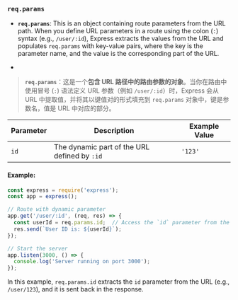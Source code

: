 ### `req.params`

- **`req.params`**: This is an object containing route parameters from the URL path. When you define URL parameters in a route using the colon (`:`) syntax (e.g., `/user/:id`), Express extracts the values from the URL and populates `req.params` with key-value pairs, where the key is the parameter name, and the value is the corresponding part of the URL.

- <audio src="..\..\mp3\__`req.params`_.mp3"></audio>

> **`req.params`**：这是一个**包含 URL 路径中的路由参数的对象**。当你在路由中使用冒号 (`:`) 语法定义 URL 参数（例如 `/user/:id`）时，Express 会从 URL 中提取值，并将其以键值对的形式填充到 `req.params` 对象中，键是参数名，值是 URL 中对应的部分。
>
> <audio src="..\..\mp3\`req.params`：这是.mp3"></audio>

| Parameter | Description                                  | Example Value |
| --------- | -------------------------------------------- | ------------- |
| `id`      | The dynamic part of the URL defined by `:id` | `'123'`       |

#### Example:

<audio src="..\..\mp3\在这段代码中，`req.par.mp3"></audio>

```js
const express = require('express');
const app = express();

// Route with dynamic parameter
app.get('/user/:id', (req, res) => {
  const userId = req.params.id;  // Access the `id` parameter from the URL
  res.send(`User ID is: ${userId}`);
});

// Start the server
app.listen(3000, () => {
  console.log('Server running on port 3000');
});
```

In this example, `req.params.id` extracts the `id` parameter from the URL (e.g., `/user/123`), and it is sent back in the response.